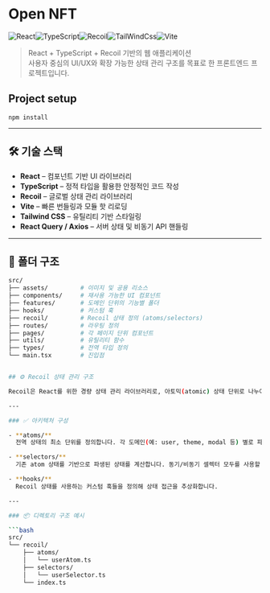 # Open NFT

![React](https://img.shields.io/badge/React-20232A?style=for-the-badge&logo=react&logoColor=61DAFB)![TypeScript](https://img.shields.io/badge/typescript-%23007ACC.svg?style=for-the-badge&logo=typescript&logoColor=white)![Recoil](https://img.shields.io/badge/Recoil-339933?style=for-the-badge&logo=Recoil&logoColor=white)![TailWindCss](https://img.shields.io/badge/TailWindCss-0067A3?style=for-the-badge&logo=TailwindCss&logoColor=white)![Vite](https://img.shields.io/badge/Vite-C49102?style=for-the-badge&logo=Vite&logoColor=white) 
> React + TypeScript + Recoil 기반의 웹 애플리케이션  
> 사용자 중심의 UI/UX와 확장 가능한 상태 관리 구조를 목표로 한 프론트엔드 프로젝트입니다.

## Project setup
```
npm install
```
---

## 🛠️ 기술 스택

- **React** – 컴포넌트 기반 UI 라이브러리  
- **TypeScript** – 정적 타입을 활용한 안정적인 코드 작성  
- **Recoil** – 글로벌 상태 관리 라이브러리  
- **Vite** – 빠른 번들링과 모듈 핫 리로딩  
- **Tailwind CSS** – 유틸리티 기반 스타일링  
- **React Query / Axios** – 서버 상태 및 비동기 API 핸들링

---

## 📁 폴더 구조

```bash
src/
├── assets/         # 이미지 및 공용 리소스
├── components/     # 재사용 가능한 UI 컴포넌트
├── features/       # 도메인 단위의 기능별 폴더
├── hooks/          # 커스텀 훅
├── recoil/         # Recoil 상태 정의 (atoms/selectors)
├── routes/         # 라우팅 정의
├── pages/          # 각 페이지 단위 컴포넌트
├── utils/          # 유틸리티 함수
├── types/          # 전역 타입 정의
└── main.tsx        # 진입점


## ⚙️ Recoil 상태 관리 구조

Recoil은 React를 위한 경량 상태 관리 라이브러리로, 아토믹(atomic) 상태 단위로 나누어 관리할 수 있으며, 파생 상태 계산도 간편하게 할 수 있습니다. 본 프로젝트에서는 다음과 같은 구조로 활용하고 있습니다.

---

### ✅ 아키텍처 구성

- **atoms/**  
  전역 상태의 최소 단위를 정의합니다. 각 도메인(예: user, theme, modal 등) 별로 파일을 나누어 구성합니다.

- **selectors/**  
  기존 atom 상태를 기반으로 파생된 상태를 계산합니다. 동기/비동기 셀렉터 모두를 사용할 수 있습니다.

- **hooks/**  
  Recoil 상태를 사용하는 커스텀 훅들을 정의해 상태 접근을 추상화합니다.

---

### 📦 디렉토리 구조 예시

```bash
src/
└── recoil/
    ├── atoms/
    │   └── userAtom.ts
    ├── selectors/
    │   └── userSelector.ts
    └── index.ts



